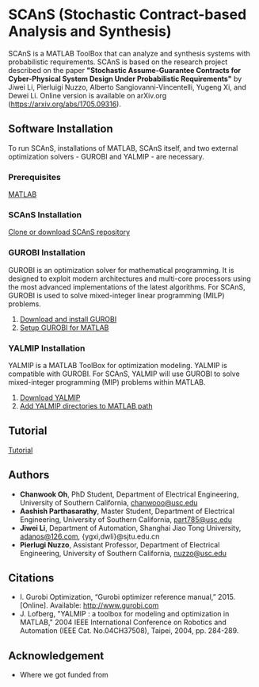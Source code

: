 # SCAnS (Stochastic Contract-based Analysis and Synthesis)
SCAnS is a MATLAB ToolBox that can analyze and synthesis systems with probabilistic requirements. 
SCAnS is based on the research project described on the paper **"Stochastic Assume-Guarantee Contracts for Cyber-Physical System Design Under Probabilistic Requirements"** by Jiwei Li, Pierluigi Nuzzo, Alberto Sangiovanni-Vincentelli, Yugeng Xi, and Dewei Li. 
Online version is available on arXiv.org (https://arxiv.org/abs/1705.09316).

## Software Installation
To run SCAnS, installations of MATLAB, SCAnS itself, and two external optimization solvers - GUROBI and YALMIP - are necessary.

### Prerequisites
[MATLAB](https://www.mathworks.com/products/matlab.html)

### SCAnS Installation
[Clone or download SCAnS repository](https://github.com/chanwook128/SCAnS)

### GUROBI Installation
GUROBI is an optimization solver for mathematical programming. It is designed to exploit modern architectures and multi-core processors using the most advanced 
implementations of the latest algorithms. For SCAnS, GUROBI is used to solve mixed-integer linear programming (MILP) problems.
1. [Download and install GUROBI](http://www.gurobi.com/downloads/gurobi-optimizer) 
2. [Setup GUROBI for MATLAB](http://www.gurobi.com/documentation/7.5/quickstart_mac/matlab_setting_up_gurobi_f.html)

### YALMIP Installation
YALMIP is a MATLAB ToolBox for optimization modeling. YALMIP is compatible with GUROBI. For SCAnS, YALMIP will use GUROBI to solve mixed-integer programming (MIP) problems within MATLAB.   
1. [Download YALMIP](https://yalmip.github.io/download/)
2. [Add YALMIP directories to MATLAB path](https://yalmip.github.io/tutorial/installation/)

## Tutorial
[Tutorial](https://docs.google.com/document/d/1q9CrAZu_s-gSZm0IidqVB4v763PZR6Eue1En87biOEg/edit?usp=sharing)

## Authors
- **Chanwook Oh**, PhD Student, Department of Electrical Engineering, University of Southern California, chanwooo@usc.edu
- **Aashish Parthasarathy**, Master Student, Department of Electrical Engineering, University of Southern California, part785@usc.edu
- **Jiwei Li**, Department of Automation, Shanghai Jiao Tong University, adanos@126.com, {ygxi,dwli}@sjtu.edu.cn
- **Pierlugi Nuzzo**, Assistant Professor, Department of Electrical Engineering, University of Southern California, nuzzo@usc.edu

## Citations
- I. Gurobi Optimization, “Gurobi optimizer reference manual,” 2015. [Online]. Available: http://www.gurobi.com
- J. Lofberg, "YALMIP : a toolbox for modeling and optimization in MATLAB," 2004 IEEE International Conference on Robotics and Automation (IEEE Cat. No.04CH37508), Taipei, 2004, pp. 284-289.

## Acknowledgement
- Where we got funded from
